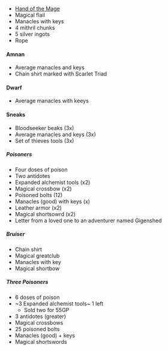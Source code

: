 - [Hand of the Mage](https://2e.aonprd.com/Equipment.aspx?ID=440)
- Magical flail
- Manacles with keys
- 4 mithril chunks
- 5 silver ingots
- Rope

#### Amnan

- Average manacles and keys
- Chain shirt marked with Scarlet Triad

#### Dwarf

- Average manacles with keeys

#### Sneaks

- Bloodseeker beaks (3x)
- Average manacles and keys (3x)
- Set of thieves tools (3x)

##### Poisoners

- Four doses of poison 
- Two antidotes
- Expanded alchemist tools (x2)
- Magical crossbow (x2)
- Poisoned bolts (12)
- Manacles (good) with keys (x)
- Leather armor (x2)
- Magical shortsowrd (x2)
- Letter from a loved one to an adventurer named Gigenshed

##### Bruiser

- Chain shirt
- Magical greatclub
- Manacles with key
- Magical shortbow

##### Three Poisoners

- 6 doses of poison
- ~3 Expanded alchemist tools~ 1 left
   - Sold two for 55GP
- 3 antidotes (greater)
- Magical crossbows
- 25 poisoned bolts
- Manacles (good) + keys
- Magical shortswords

